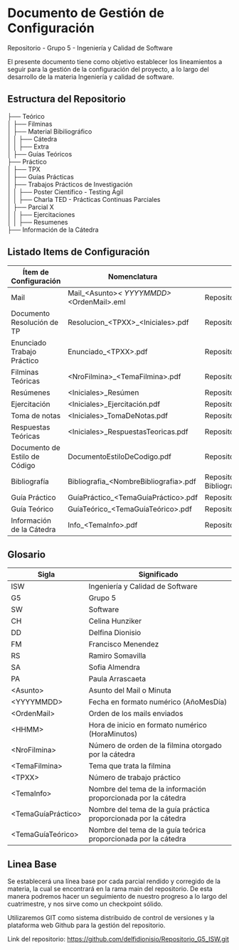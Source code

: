 # Documento de Gestión de Configuración
Repositorio  - Grupo 5 - Ingeniería y Calidad de Software 

El presente documento tiene como objetivo establecer los lineamientos a seguir para la gestión de la configuración del proyecto, a lo largo del desarrollo de la materia Ingeniería y calidad de software.
## Estructura del Repositorio
├── Teórico <br>
│   ├── Filminas <br>
│   ├── Material Bibiliográfico <br>
│   │   ├── Cátedra <br>
│   │   ├── Extra <br>
│   ├── Guías Teóricos <br>
├── Práctico <br>
│   ├── TPX <br>
│   ├── Guías Prácticas <br>
│   ├── Trabajos Prácticos de Investigación <br>
│   │   ├── Poster Científico - Testing Ágil <br>
│   │   ├── Charla TED - Prácticas Continuas Parciales <br>
│   ├── Parcial X <br>
│   │   ├── Ejercitaciones <br>
│   │   ├── Resumenes <br>
├── Información de la Cátedra <br>

## Listado Items de Configuración
| Ítem  de Configuración| Nomenclatura| Ubicación|
|---------------------------------------|----------------------------------------------|-------------------------------------------------------|
| Mail                                  | Mail_\<Asunto\>_\< YYYYMMDD\>_\<OrdenMail\>.eml | Repositorio_G5_ISW\Práctico\TP06\Documentación\ConversacionPO |
| Documento Resolución de TP            | Resolucion_\<TPXX\>_\<Iniciales\>.pdf        | Repositorio_G5_ISW\Práctico\TPXX\Resolucion_\<TPXX\>_\<Iniciales\> |
| Enunciado Trabajo Práctico             | Enunciado_\<TPXX\>.pdf                       | Repositorio_G5_ISW\Práctico\<TPXX>\Enunciado_\<TPXX\>       |
| Filminas Teóricas                      | \<NroFilmina\>_\<TemaFilmina\>.pdf           | Repositorio_G5_ISW\Teorico\Filminas\<NroFilmina\>_\<TemaFilmina\> |
| Resúmenes                              | \<Iniciales\>_Resúmen                        | Repositorio_G5_ISW\Parciales\<ParcialXX>\Resúmenes\<Iniciales\>Resúmen |
| Ejercitación                           | \<Iniciales\>_Ejercitación.pdf               | Repositorio_G5_ISW\Parciales\<ParcialXX>\Ejercitaciones\<Iniciales\>_Ejercitación |
| Toma de notas                          | \<Iniciales\>_TomaDeNotas.pdf               | Repositorio_G5_ISW\Parciales\<ParcialXX>\Resúmenes\<Iniciales\>_TomaDeNotas |
| Respuestas Teóricas                   | \<Iniciales\>_RespuestasTeoricas.pdf        | Repositorio_G5_ISW\Parciales\<ParcialXX>\Ejercitaciones\<Iniciales\>_RespuestasTeoricas |
| Documento de Estilo de Código          | DocumentoEstiloDeCodigo.pdf               | Repositorio_G5_ISW\Práctico\TP06\Documentación\DocumentoEstiloDeCodigo |
| Bibliografía                          | Bibliografia_\<NombreBibliografia\>.pdf    | Repositorio_G5_ISW\Teorico\Material Bibliográfico\Cátedra\Bibliografia_\<NombreBibliografia\> |
| Guía Práctico                         | GuíaPráctico_\<TemaGuíaPráctico\>.pdf       | Repositorio_G5_ISW\Práctico\Guías Prácticas\GuíaPráctico_\<Tema\>.pdf |
| Guía Teórico                         | GuíaTeórico_\<TemaGuíaTeórico\>.pdf          | Repositorio_G5_ISW\Teorico\Guías Teóricos\GuíaTeórico_\<Tema\>.pdf |
| Información de la Cátedra              | Info_\<TemaInfo\>.pdf                        | Repositorio_G5_ISW\Información de la Cátedra\Info_\<TemaInfo\>.pdf |


## Glosario
| Sigla  | Significado                                          |
|--------|-----------------------------------------------------|
| ISW    | Ingeniería y Calidad de Software                    |
| G5     | Grupo 5                                             |
| SW     | Software                                            |
| CH     | Celina Hunziker                                     |
| DD     | Delfina Dionisio                                    |
| FM     | Francisco Menendez                                  |
| RS     | Ramiro Somavilla                                    |
| SA     | Sofia Almendra                                      |
| PA     | Paula Arrascaeta                                    |
| \<Asunto\> | Asunto del Mail o Minuta                         |
| \<YYYYMMDD\> | Fecha en formato numérico (AñoMesDía)             |
| \<OrdenMail\> | Orden de los mails enviados                      |
| \<HHMM\>   | Hora de inicio en formato numérico (HoraMinutos)  |
| \<NroFilmina\> | Número de orden de la filmina otorgado por la cátedra |
| \<TemaFilmina\> | Tema que trata la filmina                      |
| \<TPXX\> | Número de trabajo práctico                        |
| \<TemaInfo\> | Nombre del tema de la información proporcionada por la cátedra |
| \<TemaGuíaPráctico\> | Nombre del tema de la guía práctica proporcionada por la cátedra |
| \<TemaGuíaTeórico\> | Nombre del tema de la guía teórica proporcionada por la cátedra |


## Linea Base
Se establecerá una línea base por cada parcial rendido y corregido de la materia, la cual se encontrará en la rama main del repositorio. 
De esta manera podremos hacer un seguimiento de nuestro progreso a lo largo del cuatrimestre, y nos sirve como un checkpoint sólido.
   
Utilizaremos GIT como sistema distribuido de control de versiones y la plataforma web Github para la gestión del repositorio.

Link del repositorio: https://github.com/delfidionisio/Repositorio_G5_ISW.git
